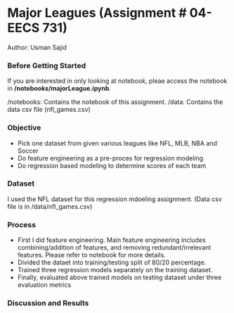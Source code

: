 
Major Leagues (Assignment # 04- EECS 731)
==============================


Author: Usman Sajid



### Before Getting Started
If you are interested in only looking at notebook, pleae access the notebook in **/notebooks/majorLeague.ipynb**.

/notebooks: Contains the notebook of this assignment.
/data: Contains the data csv file (nfl_games.csv)

### Objective

<ul>
<li>Pick one dataset from given various leagues like NFL, MLB, NBA and Soccer</li>
<li>Do feature engineering as a pre-proces for regression modeling</li>
<li>Do regression based modeling to determine scores of each team</li>
</ul>

### Dataset

I used the NFL dataset for this regression mdoeling assignment. (Data csv file is in /data/nfl_games.csv)

### Process

<ul>
<li>First I did feature engineering. Main feature engineering includes combining/addition of features, and removing redundant/irrelevant features. Please refer to notebook for more details.</li>
<li>Divided the dataet into training/testing split of 80/20 percentage.</li>
<li>Trained three regression models separately on the training dataset.</li>
<li>Finally, evaluated above trained models on testing dataset under three evaluation metrics</li>
</ul>

### Discussion and Results



